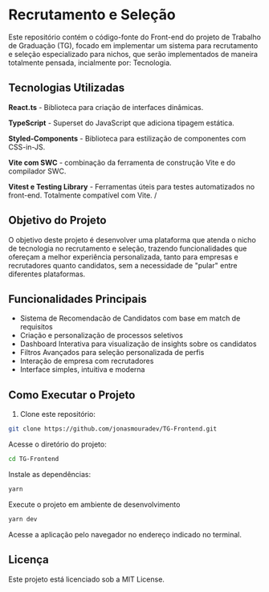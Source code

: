 # Recrutamento e Seleção

Este repositório contém o código-fonte do Front-end do projeto de Trabalho de Graduação (TG), focado em implementar um sistema para recrutamento e seleção especializado para nichos, que serão implementados de maneira totalmente pensada, incialmente por: Tecnologia.

## Tecnologias Utilizadas

**React.ts** - Biblioteca para criação de interfaces dinâmicas.

**TypeScript** - Superset do JavaScript que adiciona tipagem estática.

**Styled-Components** - Biblioteca para estilização de componentes com CSS-in-JS.

**Vite com SWC** - combinação da ferramenta de construção Vite e do compilador SWC.

**Vitest e Testing Library** - Ferramentas úteis para testes automatizados no front-end. Totalmente compatível com Vite.
/

## Objetivo do Projeto

O objetivo deste projeto é desenvolver uma plataforma que atenda o nicho de tecnologia no recrutamento e seleção, trazendo funcionalidades que ofereçam a melhor experiência personalizada, tanto para empresas e recrutadores quanto candidatos, sem a necessidade de "pular" entre diferentes plataformas. 


## Funcionalidades Principais

- Sistema de Recomendacão de Candidatos com base em match de requisitos
- Criação e personalização de processos seletivos
- Dashboard Interativa para visualização de insights sobre os candidatos
- Filtros Avançados para seleção personalizada de perfis
- Interação de empresa com recrutadores
- Interface simples, intuitiva e moderna


## Como Executar o Projeto

1. Clone este repositório:

```bash
git clone https://github.com/jonasmouradev/TG-Frontend.git
```

Acesse o diretório do projeto:

```bash
cd TG-Frontend
```

Instale as dependências:

```bash
yarn
```

Execute o projeto em ambiente de desenvolvimento

```bash
yarn dev
```

Acesse a aplicação pelo navegador no endereço indicado no terminal.

## Licença

Este projeto está licenciado sob a MIT License.
